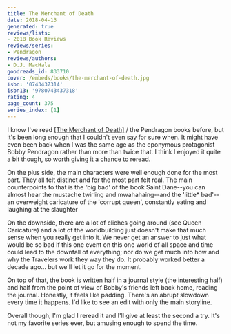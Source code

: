 ```yaml
---
title: The Merchant of Death
date: 2018-04-13
generated: true
reviews/lists:
- 2018 Book Reviews
reviews/series:
- Pendragon
reviews/authors:
- D.J. MacHale
goodreads_id: 833710
cover: /embeds/books/the-merchant-of-death.jpg
isbn: '0743437314'
isbn13: '9780743437318'
rating: 4
page_count: 375
series_index: [1]
---
```

I know I've read [[The Merchant of Death]]() / the Pendragon books before, but it's been long enough that I couldn't even say for sure when. It might have even been back when I was the same age as the eponymous protagonist Bobby Pendragon rather than more than twice that. I think I enjoyed it quite a bit though, so worth giving it a chance to reread.  

On the plus side, the main characters were well enough done for the most part. They all felt distinct and for the most part felt real. The main counterpoints to that is the 'big bad' of the book Saint Dane--you can almost hear the mustache twirling and mwahahaing--and the 'little* bad'--an overweight caricature of the 'corrupt queen', constantly eating and laughing at the slaughter  

<!--more-->

On the downside, there are a lot of cliches going around (see Queen Caricature) and a lot of the worldbuilding just doesn't make that much sense when you really get into it. We never get an answer to just what would be so bad if this one event on this one world of all space and time could lead to the downfall of everything; nor do we get much into how and why the Travelers work they way they do. It probably worked better a decade ago... but we'll let it go for the moment.  

On top of that, the book is written half in a journal style (the interesting half) and half from the point of view of Bobby's friends left back home, reading the journal. Honestly, it feels like padding. There's an abrupt slowdown every time it happens. I'd like to see an edit with only the main storyline.  

Overall though, I'm glad I reread it and I'll give at least the second a try. It's not my favorite series ever, but amusing enough to spend the time.